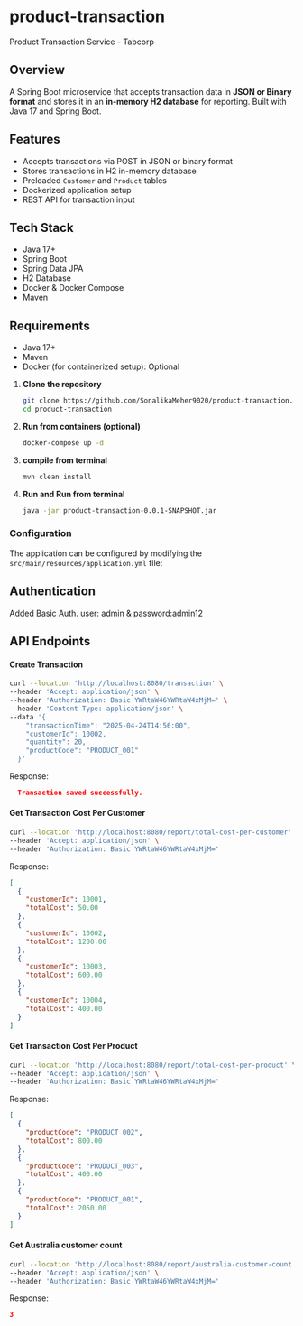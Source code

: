 # product-transaction

Product Transaction Service - Tabcorp

## Overview

A Spring Boot microservice that accepts transaction data in **JSON or Binary format** and stores it in an **in-memory H2
database** for reporting. Built with Java 17 and Spring Boot.

## Features

- Accepts transactions via POST in JSON or binary format
- Stores transactions in H2 in-memory database
- Preloaded `Customer` and `Product` tables
- Dockerized application setup
- REST API for transaction input

## Tech Stack

- Java 17+
- Spring Boot
- Spring Data JPA
- H2 Database
- Docker & Docker Compose
- Maven

## Requirements

- Java 17+
- Maven
- Docker (for containerized setup): Optional

1. **Clone the repository**
   ```bash
   git clone https://github.com/SonalikaMeher9020/product-transaction.git
   cd product-transaction
   ```

2. **Run from containers (optional)**
   ```bash
   docker-compose up -d
   ```

3. **compile from terminal**
   ```bash
   mvn clean install
   ```
4. **Run and Run from terminal**
   ```bash
   java -jar product-transaction-0.0.1-SNAPSHOT.jar
   ```

### Configuration

The application can be configured by modifying the `src/main/resources/application.yml` file:

## Authentication

Added Basic Auth. user: admin & password:admin12

## API Endpoints

#### Create Transaction

```bash
curl --location 'http://localhost:8080/transaction' \
--header 'Accept: application/json' \
--header 'Authorization: Basic YWRtaW46YWRtaW4xMjM=' \
--header 'Content-Type: application/json' \
--data '{
    "transactionTime": "2025-04-24T14:56:00",
    "customerId": 10002,
    "quantity": 20,
    "productCode": "PRODUCT_001"
  }'
```

Response:

```json
  Transaction saved successfully.
```

#### Get Transaction Cost Per Customer

```bash
curl --location 'http://localhost:8080/report/total-cost-per-customer' \
--header 'Accept: application/json' \
--header 'Authorization: Basic YWRtaW46YWRtaW4xMjM='
```

Response:

```json
[
  {
    "customerId": 10001,
    "totalCost": 50.00
  },
  {
    "customerId": 10002,
    "totalCost": 1200.00
  },
  {
    "customerId": 10003,
    "totalCost": 600.00
  },
  {
    "customerId": 10004,
    "totalCost": 400.00
  }
]
```

#### Get Transaction Cost Per Product

```bash
curl --location 'http://localhost:8080/report/total-cost-per-product' \
--header 'Accept: application/json' \
--header 'Authorization: Basic YWRtaW46YWRtaW4xMjM='
```

Response:

```json
[
  {
    "productCode": "PRODUCT_002",
    "totalCost": 800.00
  },
  {
    "productCode": "PRODUCT_003",
    "totalCost": 400.00
  },
  {
    "productCode": "PRODUCT_001",
    "totalCost": 2050.00
  }
]
```

#### Get Australia customer count

```bash
curl --location 'http://localhost:8080/report/australia-customer-count' \
--header 'Accept: application/json' \
--header 'Authorization: Basic YWRtaW46YWRtaW4xMjM='
```

Response:

```json
3
```

